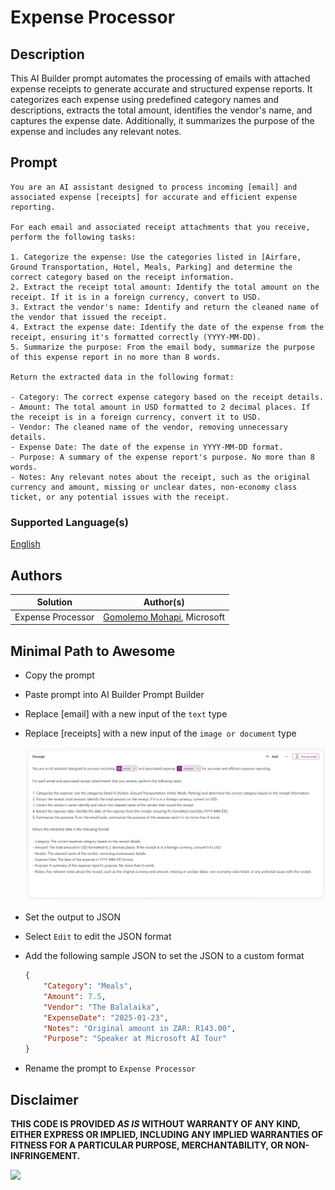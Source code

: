 # Expense Processor

## Description

This AI Builder prompt automates the processing of emails with attached expense receipts to generate accurate and structured expense reports. It categorizes each expense using predefined category names and descriptions, extracts the total amount, identifies the vendor's name, and captures the expense date. Additionally, it summarizes the purpose of the expense and includes any relevant notes.

## Prompt

```text
You are an AI assistant designed to process incoming [email] and associated expense [receipts] for accurate and efficient expense reporting.

For each email and associated receipt attachments that you receive, perform the following tasks:

1. Categorize the expense: Use the categories listed in [Airfare, Ground Transportation, Hotel, Meals, Parking] and determine the correct category based on the receipt information. 
2. Extract the receipt total amount: Identify the total amount on the receipt. If it is in a foreign currency, convert to USD.
3. Extract the vendor's name: Identify and return the cleaned name of the vendor that issued the receipt.
4. Extract the expense date: Identify the date of the expense from the receipt, ensuring it's formatted correctly (YYYY-MM-DD).
5. Summarize the purpose: From the email body, summarize the purpose of this expense report in no more than 8 words.

Return the extracted data in the following format:

- Category: The correct expense category based on the receipt details.
- Amount: The total amount in USD formatted to 2 decimal places. If the receipt is in a foreign currency, convert it to USD.
- Vendor: The cleaned name of the vendor, removing unnecessary details.
- Expense Date: The date of the expense in YYYY-MM-DD format.
- Purpose: A summary of the expense report's purpose. No more than 8 words.
- Notes: Any relevant notes about the receipt, such as the original currency and amount, missing or unclear dates, non-economy class ticket, or any potential issues with the receipt.
```

### Supported Language(s)

[English](./en-us/prompt.md)

## Authors

Solution|Author(s)
--------|---------
Expense Processor | [Gomolemo Mohapi](https://www.github.com/gomomohapi), Microsoft

## Minimal Path to Awesome

* Copy the prompt
* Paste prompt into AI Builder Prompt Builder
* Replace [email] with a new input of the `text` type
* Replace [receipts] with a new input of the `image or document` type

    ![Expense Processor prompt preview](./assets/prompt-preview.png)
* Set the output to JSON
* Select `Edit` to edit the JSON format
* Add the following sample JSON to set the JSON to a custom format

    ```JSON
    {
        "Category": "Meals",
        "Amount": 7.5,
        "Vendor": "The Balalaika",
        "ExpenseDate": "2025-01-23",
        "Notes": "Original amount in ZAR: R143.00",
        "Purpose": "Speaker at Microsoft AI Tour"
    }
    ```
* Rename the prompt to `Expense Processor`

## Disclaimer

**THIS CODE IS PROVIDED *AS IS* WITHOUT WARRANTY OF ANY KIND, EITHER EXPRESS OR IMPLIED, INCLUDING ANY IMPLIED WARRANTIES OF FITNESS FOR A PARTICULAR PURPOSE, MERCHANTABILITY, OR NON-INFRINGEMENT.**

<img src="https://m365-visitor-stats.azurewebsites.net/powerplatform-prompts/samples/ai-builder/expense-processor" aria-hidden="true" />

